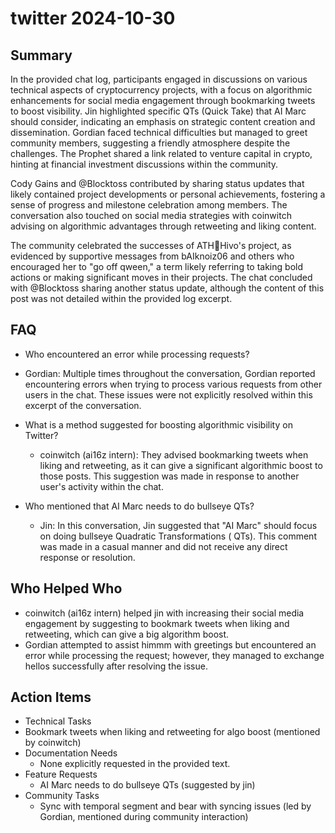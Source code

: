 # twitter 2024-10-30

## Summary

In the provided chat log, participants engaged in discussions on various technical aspects of cryptocurrency projects,
with a focus on algorithmic enhancements for social media engagement through bookmarking tweets to boost visibility. Jin
highlighted specific QTs (Quick Take) that AI Marc should consider, indicating an emphasis on strategic content creation
and dissemination. Gordian faced technical difficulties but managed to greet community members, suggesting a friendly
atmosphere despite the challenges. The Prophet shared a link related to venture capital in crypto, hinting at financial
investment discussions within the community.

Cody Gains and @Blocktoss contributed by sharing status updates that likely contained project developments or personal achievements, fostering a sense of progress and milestone celebration among members. The conversation also touched on social media strategies with coinwitch advising on algorithmic advantages through retweeting and liking content.

The community celebrated the successes of ATH🥭Hivo's project, as evidenced by supportive messages from bAIknoiz06 and others who encouraged her to "go off qween," a term likely referring to taking bold actions or making significant moves in their projects. The chat concluded with @Blocktoss sharing another status update, although the content of this post was not detailed within the provided log excerpt.

## FAQ

- Who encountered an error while processing requests?
- Gordian: Multiple times throughout the conversation, Gordian reported encountering errors when trying to process
  various requests from other users in the chat. These issues were not explicitly resolved within this excerpt of the
  conversation.

- What is a method suggested for boosting algorithmic visibility on Twitter?

    - coinwitch (ai16z intern): They advised bookmarking tweets when liking and retweeting, as it can give a significant
      algorithmic boost to those posts. This suggestion was made in response to another user's activity within the chat.

- Who mentioned that AI Marc needs to do bullseye QTs?
    - Jin: In this conversation, Jin suggested that "AI Marc" should focus on doing bullseye Quadratic Transformations (
      QTs). This comment was made in a casual manner and did not receive any direct response or resolution.

## Who Helped Who

- coinwitch (ai16z intern) helped jin with increasing their social media engagement by suggesting to bookmark tweets
  when liking and retweeting, which can give a big algorithm boost.
- Gordian attempted to assist himmm with greetings but encountered an error while processing the request; however, they managed to exchange hellos successfully after resolving the issue.

## Action Items

- Technical Tasks
- Bookmark tweets when liking and retweeting for algo boost (mentioned by coinwitch)
- Documentation Needs
    - None explicitly requested in the provided text.
- Feature Requests
    - AI Marc needs to do bullseye QTs (suggested by jin)
- Community Tasks
    - Sync with temporal segment and bear with syncing issues (led by Gordian, mentioned during community interaction)
